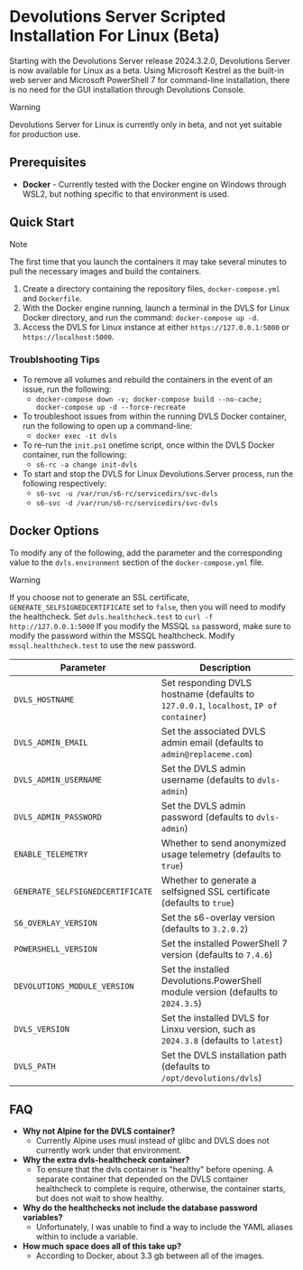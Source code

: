# Devolutions Server Scripted Installation For Linux (Beta)

Starting with the Devolutions Server release 2024.3.2.0, Devolutions Server is now available for Linux as a beta. Using Microsoft Kestrel as the built-in web server and Microsoft PowerShell 7 for command-line installation, there is no need for the GUI installation through Devolutions Console.

> [!WARNING]
> Devolutions Server for Linux is currently only in beta, and not yet suitable for production use.

## Prerequisites

- **Docker** - Currently tested with the Docker engine on Windows through WSL2, but nothing specific to that environment is used.

## Quick Start
> [!NOTE]  
> The first time that you launch the containers it may take several minutes to pull the necessary images and build the containers.

1. Create a directory containing the repository files, `docker-compose.yml` and `Dockerfile`.
1. With the Docker engine running, launch a terminal in the DVLS for Linux Docker directory, and run the command: `docker-compose up -d`.
1. Access the DVLS for Linux instance at either `https://127.0.0.1:5000` or `https://localhost:5000`.

### Troublshooting Tips
- To remove all volumes and rebuild the containers in the event of an issue, run the following:
    - `docker-compose down -v; docker-compose build --no-cache; docker-compose up -d --force-recreate`
- To troubleshoot issues from within the running DVLS Docker container, run the following to open up a command-line:
    - `docker exec -it dvls`
- To re-run the `init.ps1` onetime script, once within the DVLS Docker container, run the following:
    - `s6-rc -a change init-dvls`
- To start and stop the DVLS for Linux Devolutions.Server process, run the following respectively:
    - `s6-svc -u /var/run/s6-rc/servicedirs/svc-dvls`
    - `s6-svc -d /var/run/s6-rc/servicedirs/svc-dvls`

## Docker Options
To modify any of the following, add the parameter and the corresponding value to the `dvls.environment` section of the `docker-compose.yml` file.

> [!WARNING]
> If you choose not to generate an SSL certificate, `GENERATE_SELFSIGNEDCERTIFICATE` set to `false`, then you will need to modify the healthcheck.
> Set `dvls.healthcheck.test` to `curl -f http://127.0.0.1:5000`
> If you modify the MSSQL `sa` password, make sure to modify the password within the MSSQL healthcheck.
> Modify `mssql.healthcheck.test` to use the new password.

| Parameter                                | Description                                                                            |
| ---------------------------------------- | -------------------------------------------------------------------------------------- |
| `DVLS_HOSTNAME`                          | Set responding DVLS hostname (defaults to `127.0.0.1`, `localhost`, `IP of container`) |
| `DVLS_ADMIN_EMAIL`                       | Set the associated DVLS admin email (defaults to `admin@replaceme.com`)                |
| `DVLS_ADMIN_USERNAME`                    | Set the DVLS admin username (defaults to `dvls-admin`)                                 |
| `DVLS_ADMIN_PASSWORD`                    | Set the DVLS admin password (defaults to `dvls-admin`)                                 |
| `ENABLE_TELEMETRY`                       | Whether to send anonymized usage telemetry (defaults to `true`)                        | 
| `GENERATE_SELFSIGNEDCERTIFICATE`         | Whether to generate a selfsigned SSL certificate (defaults to `true`)                  |
| `S6_OVERLAY_VERSION`                     | Set the s6-overlay version (defaults to `3.2.0.2`)                                     |
| `POWERSHELL_VERSION`                     | Set the installed PowerShell 7 version (defaults to `7.4.6`)                           |
| `DEVOLUTIONS_MODULE_VERSION`             | Set the installed Devolutions.PowerShell module version (defaults to `2024.3.5`)       |
| `DVLS_VERSION`                           | Set the installed DVLS for Linxu version, such as `2024.3.8` (defaults to `latest`)    |
| `DVLS_PATH`                              | Set the DVLS installation path (defaults to `/opt/devolutions/dvls`)                   |

## FAQ

- **Why not Alpine for the DVLS container?**
    - Currently Alpine uses musl instead of glibc and DVLS does not currently work under that environment.
- **Why the extra dvls-healthcheck container?**
    - To ensure that the dvls container is "healthy" before opening. A separate container that depended on the DVLS container healthcheck to complete is require, otherwise, the container starts, but does not wait to show healthy.
- **Why do the healthchecks not include the database password variables?**
    - Unfortunately, I was unable to find a way to include the YAML aliases within to include a variable.
- **How much space does all of this take up?**
    - According to Docker, about 3.3 gb between all of the images.